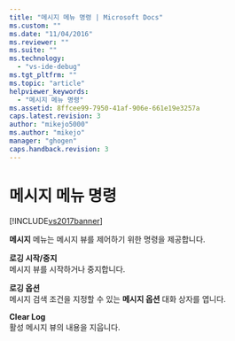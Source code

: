 ```yaml
---
title: "메시지 메뉴 명령 | Microsoft Docs"
ms.custom: ""
ms.date: "11/04/2016"
ms.reviewer: ""
ms.suite: ""
ms.technology: 
  - "vs-ide-debug"
ms.tgt_pltfrm: ""
ms.topic: "article"
helpviewer_keywords: 
  - "메시지 메뉴 명령"
ms.assetid: 8ffcee99-7950-41af-906e-661e19e3257a
caps.latest.revision: 3
author: "mikejo5000"
ms.author: "mikejo"
manager: "ghogen"
caps.handback.revision: 3
---
```

# 메시지 메뉴 명령
[!INCLUDE[vs2017banner](../code-quality/includes/vs2017banner.md)]

**메시지** 메뉴는 메시지 뷰를 제어하기 위한 명령을 제공합니다.  
  
 **로깅 시작\/중지**  
 메시지 뷰를 시작하거나 중지합니다.  
  
 **로깅 옵션**  
 메시지 검색 조건을 지정할 수 있는 **메시지 옵션** 대화 상자를 엽니다.  
  
 **Clear Log**  
 활성 메시지 뷰의 내용을 지웁니다.